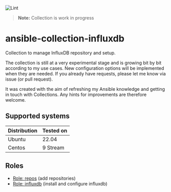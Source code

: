 ![Lint](https://github.com/tbauriedel/ansible-collection-influxdb/actions/workflows/yamllint.yml/badge.svg)

> **Note:** Collection is work in progress

# ansible-collection-influxdb

Collection to manage InfluxDB repository and setup.

The collection is still at a very experimental stage and is growing bit by bit according to my use cases. New configuration options will be implemented when they are needed. If you already have requests, please let me know via issue (or pull request).

It was created with the aim of refreshing my Ansible knowledge and getting in touch with Collections. Any hints for improvements are therefore welcome.

## Supported systems
| Distribution | Tested on |
|--------------|-----------|
| Ubuntu       | 22.04     |
| Centos       | 9 Stream  |

## Roles

* [Role: repos](roles/repos/README.md) (add repositories)
* [Role: influxdb](roles/influxdb/README.md) (install and configure influxdb)
